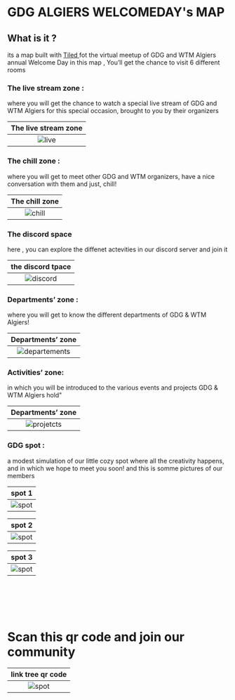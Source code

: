 # GDG ALGIERS WELCOMEDAY's MAP

## What is it ? 
its a map built with <a href = "https://www.mapeditor.org/"> Tiled </a> fot the virtual meetup of GDG and WTM Algiers annual Welcome Day in this map , You’ll get the chance to visit 6 different rooms 

### The live stream zone : 
where you will get the chance to watch a special live stream of GDG and WTM Algiers for this special occasion, brought to you by their organizers

|The live stream zone|
 |:------------:|
 ![live](./captures/live2.PNG)|

###  The chill zone :
 where you will get to meet other GDG and WTM organizers, have a nice conversation with them and just, chill!

|The chill zone|
 |:------------:|
 ![chill](./captures/chill.PNG)|

### The discord space
here , you can explore the diffenet actevities in our discord server and join it

|the discord tpace|
 |:------------:|
 ![discord](./captures/discord.PNG)|

### Departments’ zone :
  where you will get to know the different departments of GDG & WTM Algiers! 


|Departments’ zone |
 |:------------:|
 ![departements](./captures/dep.PNG)|

### Activities’ zone:
 in which you will be introduced to the various events and projects GDG & WTM Algiers hold" 

|Departments’ zone |
 |:------------:|
 ![projetcts](./captures/projects.PNG)| 
 
### GDG spot : 
  a modest simulation of our little cozy spot where all the creativity happens, and in which we hope to meet you soon! and this is somme pictures of our members 

|spot 1 |
 |:------------:|
 ![spot](./captures/members1.PNG)| 

 |spot 2 |
 |:------------:|
 ![spot](./captures/members2.PNG)| 

 |spot 3 |
 |:------------:|
 ![spot](./captures/members3.PNG)| 
 
 <br>
  <br>
 <br>
  <br>



# Scan this qr code and join our community 

 |link tree qr code |
 |:------------:|
 ![spot](./captures/linktree.PNG)| 
